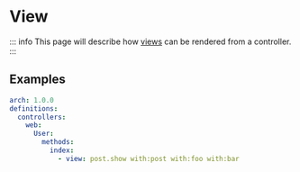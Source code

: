 # View

::: info
This page will describe how [views](https://laravel.com/docs/10.x/views) can be rendered from a controller.
:::

## Examples

```yaml
arch: 1.0.0
definitions:
  controllers:
    web:
      User:
        methods:
          index:
            - view: post.show with:post with:foo with:bar
```
